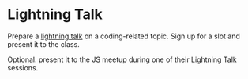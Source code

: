 # Lightning Talk

Prepare a [lightning talk](https://en.wikipedia.org/wiki/Lightning_talk) on a coding-related topic. Sign up for a slot and present it to the class.

Optional: present it to the JS meetup during one of their Lightning Talk sessions.
